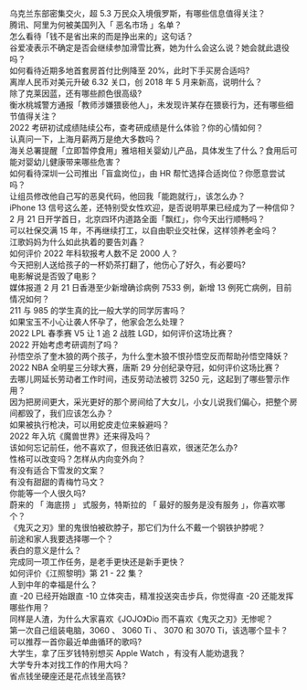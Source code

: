 乌克兰东部密集交火，超 5.3 万民众入境俄罗斯，有哪些信息值得关注？  
腾讯、阿里为何被美国列入「 恶名市场 」名单？  
怎么看待「钱不是省出来的而是挣出来的」这句话？  
谷爱凌表示不确定是否会继续参加滑雪比赛，她为什么会这么说？她会就此退役吗？  
如何看待近期多地首套房首付比例降至 20%，此时下手买房合适吗?  
离岸人民币对美元升破 6.32 关口，创 2018 年 5 月来新高，说明什么？  
除了克莱因蓝，还有哪些颜色很高级?  
衡水桃城警方通报「教师涉嫌猥亵他人」，未发现许某存在猥亵行为，还有哪些细节值得关注？  
2022 考研初试成绩陆续公布，查考研成绩是什么体验？你的心情如何？  
认真问一下，上海月薪两万是绝大多数吗？  
海关总署提醒「立即暂停食用」雅培相关婴幼儿产品，具体发生了什么？食用后可能对婴幼儿健康带来哪些危害？  
如何看待深圳一公司推出「盲盒岗位」，由 HR 帮忙选择合适岗位？你愿意尝试吗？  
让组员修改他自己写的恶臭代码，他回我「能跑就行」，该怎么办？  
iPhone 13 信号这么差，还特别受女性欢迎，是否说明苹果已经成为了一种信仰？  
2 月 21 日开学首日，北京四环内道路全面「飘红」，你今天出行顺畅吗？  
可以社保交满 15 年，不再继续打工，以自由职业交社保，这样领养老金吗？  
江歌妈妈为什么如此执着的要告刘鑫？  
如何评价 2022 年科软报考人数不足 2000 人？  
今天把别人送给孩子的一杯奶茶打翻了，他伤心了好久，有必要吗?  
电影解说是否毁了电影？  
媒体报道 2 月 21 日香港至少新增确诊病例 7533 例，新增 13 例死亡病例，目前情况如何？  
211 与 985 的学生真的比一般大学的同学厉害吗？  
如果宝玉不小心让袭人怀孕了，他家会怎么处理？  
2022 LPL 春季赛 V5 让 1 追 2 战胜 LGD，如何评价这场比赛？  
2022 开始考虑考研调剂了吗？  
孙悟空杀了奎木狼的两个孩子，为什么奎木狼不恨孙悟空反而帮助孙悟空降妖？  
2022 NBA 全明星三分球大赛，唐斯 29 分创纪录夺冠，如何评价这场比赛？  
去哪儿网延长劳动者工作时间，违反劳动法被罚 3250 元，这起到了哪些警示作用？  
因为把房间更大，采光更好的那个房间给了大女儿，小女儿说我们偏心，把整个房间都毁了，我们应该怎么办？  
如果被执行枪决，可以用蛇皮走位来躲避吗？  
2022 年入坑《魔兽世界》还来得及吗？  
该如何忘记前任，他不喜欢了，但我还依旧喜欢，很迷茫怎么办?  
性格可以改变吗？怎样从内向变外向？  
有没有适合下雪发的文案？  
有没有甜甜的青梅竹马文？  
你能等一个人很久吗?  
蔚来的 「 海底捞 」 式服务，特斯拉的 「 最好的服务是没有服务 」，你喜欢哪个？  
《鬼灭之刃》里的鬼很怕被砍脖子，那它们为什么不戴一个钢铁护脖呢？  
前途和家人我要选择哪一个？  
表白的意义是什么？  
完成同一项工作任务，是老手更快还是新手更快？  
如何评价《江照黎明》第 21 - 22 集？  
人到中年的幸福是什么？  
直 -20 已经开始跟直 -10 立体突击，精准投送突击步兵，你觉得直 -20 还能发挥哪些作用？  
同样是人渣，为什么大家喜欢《JOJO》Dio 而不喜欢《鬼灭之刃》无惨呢？  
第一次自己组装电脑，3060 、 3060 Ti 、 3070 和 3070 Ti，该选哪个显卡？  
可以推荐一首你最近单曲循环的歌吗?  
大学生，拿了压岁钱特别想买 Apple Watch ，有没有人能劝退我？  
大学专升本对找工作的作用大吗？  
省点钱坐硬座还是花点钱坐高铁?  
